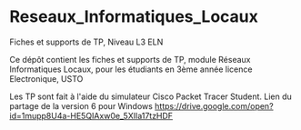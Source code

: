 # Reseaux_Informatiques_Locaux
Fiches et supports de TP, Niveau L3 ELN

Ce dépôt contient les fiches et supports de TP, module Réseaux Informatiques Locaux, pour les étudiants en 3ème année licence Electronique, USTO

Les TP sont fait à l'aide du simulateur Cisco Packet Tracer Student. Lien du partage de la version 6 pour Windows https://drive.google.com/open?id=1mupp8U4a-HE5QIAxw0e_5XIla17tzHDF
